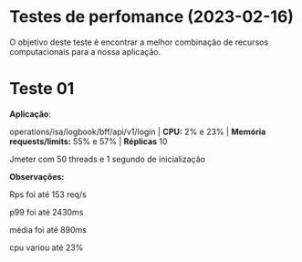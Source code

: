 # Testes de perfomance (2023-02-16)

O objetivo deste teste é encontrar a melhor combinação de recursos computacionais para a nossa aplicação.

# Teste 01

**Aplicação**: 

operations/isa/logbook/bff/api/v1/login |
**CPU:**
2% e 23% |
**Memória requests/limits:**
55% e 57% |
**Réplicas**
10


Jmeter com 50 threads e 1 segundo de inicialização

**Observações:**

Rps foi até 153 req/s

p99 foi até 2430ms

média foi até 890ms

cpu variou até 23%






